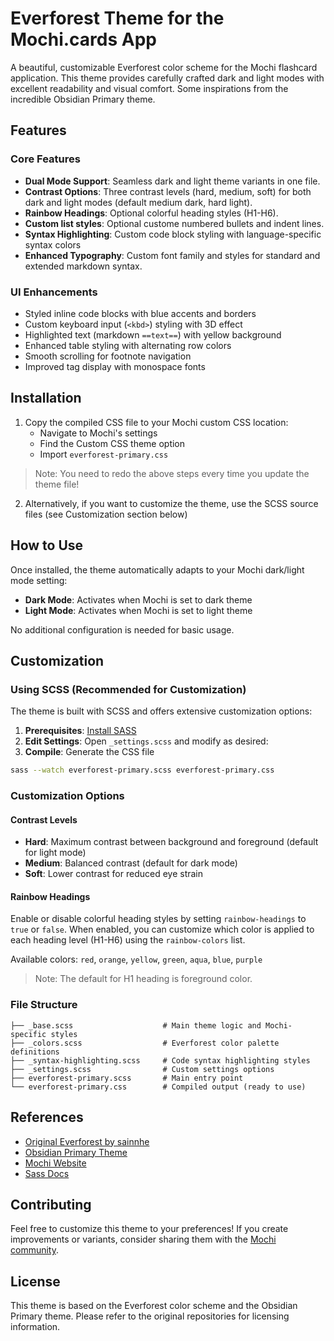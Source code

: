 # Everforest Theme for the Mochi.cards App

A beautiful, customizable Everforest color scheme for the Mochi flashcard application. This theme provides carefully crafted dark and light modes with excellent readability and visual comfort. Some inspirations from the incredible Obsidian Primary theme.

## Features

### Core Features
- **Dual Mode Support**: Seamless dark and light theme variants in one file.
- **Contrast Options**: Three contrast levels (hard, medium, soft) for both dark and light modes (default medium dark, hard light).
- **Rainbow Headings**: Optional colorful heading styles (H1-H6).
- **Custom list styles**: Optional custome numbered bullets and indent lines.
- **Syntax Highlighting**: Custom code block styling with language-specific syntax colors
- **Enhanced Typography**: Custom font family and styles for standard and extended markdown syntax.

### UI Enhancements
- Styled inline code blocks with blue accents and borders
- Custom keyboard input (`<kbd>`) styling with 3D effect
- Highlighted text (markdown `==text==`) with yellow background
- Enhanced table styling with alternating row colors
- Smooth scrolling for footnote navigation
- Improved tag display with monospace fonts

## Installation

1. Copy the compiled CSS file to your Mochi custom CSS location:
   - Navigate to Mochi's settings
   - Find the Custom CSS theme option
   - Import `everforest-primary.css`

> Note: You need to redo the above steps every time you update the theme file!

2. Alternatively, if you want to customize the theme, use the SCSS source files (see Customization section below)


## How to Use

Once installed, the theme automatically adapts to your Mochi dark/light mode setting:

- **Dark Mode**: Activates when Mochi is set to dark theme
- **Light Mode**: Activates when Mochi is set to light theme

No additional configuration is needed for basic usage.

## Customization

### Using SCSS (Recommended for Customization)

The theme is built with SCSS and offers extensive customization options:

1. **Prerequisites**: [Install SASS](https://sass-lang.com/install)
2. **Edit Settings**: Open `_settings.scss` and modify as desired:
3. **Compile**: Generate the CSS file

```bash
sass --watch everforest-primary.scss everforest-primary.css
```

### Customization Options

#### Contrast Levels
- **Hard**: Maximum contrast between background and foreground (default for light mode)
- **Medium**: Balanced contrast (default for dark mode)
- **Soft**: Lower contrast for reduced eye strain

#### Rainbow Headings
Enable or disable colorful heading styles by setting `rainbow-headings` to `true` or `false`. When enabled, you can customize which color is applied to each heading level (H1-H6) using the `rainbow-colors` list.

Available colors: `red`, `orange`, `yellow`, `green`, `aqua`, `blue`, `purple`

> Note: The default for H1 heading is foreground color.


### File Structure

```
├── _base.scss                    # Main theme logic and Mochi-specific styles
├── _colors.scss                  # Everforest color palette definitions
├── _syntax-highlighting.scss     # Code syntax highlighting styles
├── _settings.scss                # Custom settings options
├── everforest-primary.scss       # Main entry point
└── everforest-primary.css        # Compiled output (ready to use)
```

## References

- [Original Everforest by sainnhe](https://github.com/sainnhe/everforest)
- [Obsidian Primary Theme](https://primary-theme.github.io/)
- [Mochi Website](https://mochi.cards)
- [Sass Docs](https://sass-lang.com)

## Contributing

Feel free to customize this theme to your preferences! If you create improvements or variants, consider sharing them with the [Mochi community](https://forum.mochi.cards/).

## License

This theme is based on the Everforest color scheme and the Obsidian Primary theme. Please refer to the original repositories for licensing information.
